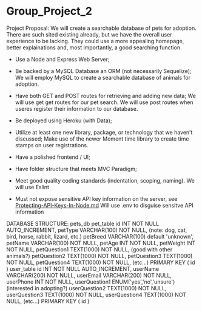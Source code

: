 # Group_Project_2

Project Proposal:
    We will create a searchable database of pets for adoption. There are such sited existing already, but we have the overall user experience to be lacking. They could use a more appealing homepage, better explainations and, most importantly, a good searching function.

* Use a Node and Express Web Server;

* Be backed by a MySQL Database an ORM (not necessarily Sequelize);
    We will employ MySQL to create a searchable database of animals for adoption.

* Have both GET and POST routes for retrieving and adding new data;
    We will use get get routes for our pet search. We will use post routes when useres register their information to our database.

* Be deployed using Heroku (with Data);

* Utilize at least one new library, package, or technology that we haven’t discussed;
    Make use of the newer Moment time library to create time stamps on user registrations.

* Have a polished frontend / UI;

* Have folder structure that meets MVC Paradigm;

* Meet good quality coding standards (indentation, scoping, naming).
    We will use Eslint

* Must not expose sensitive API key information on the server, see [Protecting-API-Keys-In-Node.md](../../../10-nodejs/03-Supplemental/Protecting-API-Keys-In-Node.md)
    Will use .env to disguise sensitve API information

DATABASE STRUCTURE:
pets_db
    pet_table
        id INT NOT NULL AUTO_INCREMENT,
        petType VARCHAR(100) NOT NULL, (note: dog, cat, bird, horse, rabbit, lizard, etc.)
        petBreed VARCHAR(100) default 'unknown',
        petName VARCHAR(100) NOT NULL,
        petAge INT NOT NULL,
        petWeight INT NOT NULL,
        petQuestion1 TEXT(1000) NOT NULL, (good with other animals?)
        petQuestion2 TEXT(1000) NOT NULL,
        petQuestion3 TEXT(1000) NOT NULL,
        petQuestion4 TEXT(1000) NOT NULL, (etc...)
        PRIMARY KEY ( id )
    user_table
        id INT NOT NULL AUTO_INCREMENT,
        userName VARCHAR(200) NOT NULL,
        userEmail VARCHAR(200) NOT NULL,
        userPhone INT NOT NULL,
        userQuestion1 ENUM('yes','no','unsure') (interested in adopting?)
        userQuestion2 TEXT(1000) NOT NULL,
        userQuestion3 TEXT(1000) NOT NULL,
        userQuestion4 TEXT(1000) NOT NULL, (etc...)
        PRIMARY KEY ( id )
